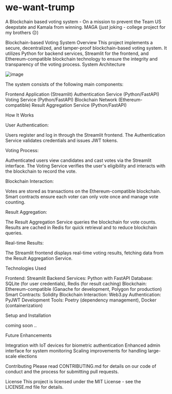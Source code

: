 # we-want-trump
A Blockchain based voting system - On a mission to prevent the Team US deepstate and Kamala from winning. MAGA (just joking - college project for my brothers 😔)


Blockchain-based Voting System
Overview
This project implements a secure, decentralized, and tamper-proof blockchain-based voting system. It utilizes Python for backend services, Streamlit for the frontend, and Ethereum-compatible blockchain technology to ensure the integrity and transparency of the voting process.
System Architecture

![image](https://github.com/user-attachments/assets/ad85f477-9270-44c8-af95-76676d61220e)

The system consists of the following main components:

Frontend Application (Streamlit)
Authentication Service (Python/FastAPI)
Voting Service (Python/FastAPI)
Blockchain Network (Ethereum-compatible)
Result Aggregation Service (Python/FastAPI)

How It Works

User Authentication:

Users register and log in through the Streamlit frontend.
The Authentication Service validates credentials and issues JWT tokens.


Voting Process:

Authenticated users view candidates and cast votes via the Streamlit interface.
The Voting Service verifies the user's eligibility and interacts with the blockchain to record the vote.


Blockchain Interaction:

Votes are stored as transactions on the Ethereum-compatible blockchain.
Smart contracts ensure each voter can only vote once and manage vote counting.


Result Aggregation:

The Result Aggregation Service queries the blockchain for vote counts.
Results are cached in Redis for quick retrieval and to reduce blockchain queries.


Real-time Results:

The Streamlit frontend displays real-time voting results, fetching data from the Result Aggregation Service.



Technologies Used

Frontend: Streamlit
Backend Services: Python with FastAPI
Database: SQLite (for user credentials), Redis (for result caching)
Blockchain: Ethereum-compatible (Ganache for development, Polygon for production)
Smart Contracts: Solidity
Blockchain Interaction: Web3.py
Authentication: PyJWT
Development Tools: Poetry (dependency management), Docker (containerization)

Setup and Installation

coming soon ..

Future Enhancements

Integration with IoT devices for biometric authentication
Enhanced admin interface for system monitoring
Scaling improvements for handling large-scale elections

Contributing
Please read CONTRIBUTING.md for details on our code of conduct and the process for submitting pull requests.


License
This project is licensed under the MIT License - see the LICENSE.md file for details.
